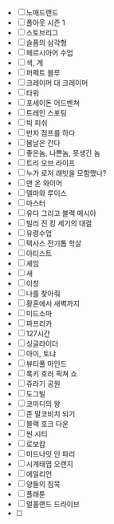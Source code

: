 - [ ] 노매드랜드
- [ ] 폴아웃 시즌 1
- [ ] 스토브리그
- [ ] 슬픔의 삼각형
- [ ] 페르시아어 수업
- [ ] 색, 계
- [ ] 퍼펙트 블루
- [ ] 크레이머 대 크레이머
- [ ] 타워
- [ ] 포세이돈 어드벤쳐
- [ ] 트레인 스포팅
- [ ] 빅 피쉬
- [ ] 번지 점프를 하다
- [ ] 봄날은 간다
- [ ] 좋은놈, 나쁜놈, 못생긴 놈
- [ ] 트리 오브 라이프
- [ ] 누가 로저 래빗을 모함했나?
- [ ] 맨 온 와이어
- [ ] 델마와 루이스
- [ ] 마스터
- [ ] 유다 그리고 블랙 메시아
- [ ] 빌리 진 킹 세기의 대결
- [ ] 유령수업
- [ ] 텍사스 전기톱 학살
- [ ] 아티스트
- [ ] 셰임
- [ ] 새
- [ ] 이창
- [ ] 나를 찾아줘
- [ ] 황혼에서 새벽까지
- [ ] 미드소마
- [ ] 파프리카
- [ ] 127시간
- [ ] 싱글라이더
- [ ] 아이, 토냐
- [ ] 뷰티풀 마인드
- [ ] 록키 호러 픽쳐 쇼
- [ ] 쥬라기 공원
- [ ] 도그빌
- [ ] 코미디의 왕
- [ ] 존 말코비치 되기
- [ ] 블랙 호크 다운
- [ ] 씬 시티
- [ ] 로보캅
- [ ] 미드나잇 인 파리
- [ ] 시계태엽 오랜지
- [ ] 에일리언
- [ ] 양들의 침묵
- [ ] 플래툰
- [ ] 멀홀랜드 드라이브
- [ ] 